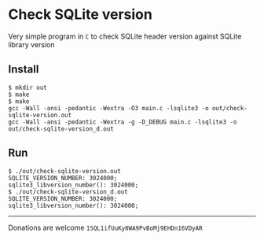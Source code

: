 # Check SQLite version

Very simple program in `C` to check SQLite header version against SQLite library version

## Install
```
$ mkdir out
$ make
$ make
gcc -Wall -ansi -pedantic -Wextra -O3 main.c -lsqlite3 -o out/check-sqlite-version.out
gcc -Wall -ansi -pedantic -Wextra -g -D_DEBUG main.c -lsqlite3 -o out/check-sqlite-version_d.out
```
## Run
```
$ ./out/check-sqlite-version.out
SQLITE_VERSION_NUMBER: 3024000;
sqlite3_libversion_number(): 3024000;
$ ./out/check-sqlite-version_d.out
SQLITE_VERSION_NUMBER: 3024000;
sqlite3_libversion_number(): 3024000;
```
---
Donations are welcome `1SQL1ifUuKy8WA9PvBoMj9EHDn16VDyAR`
